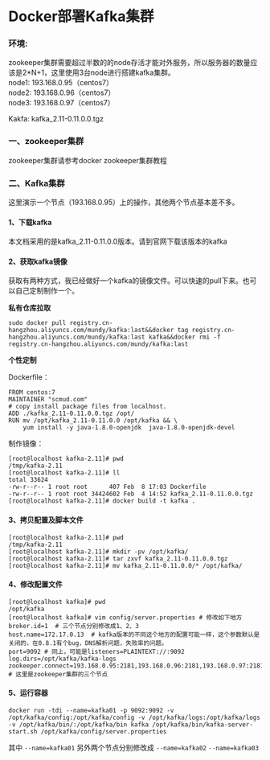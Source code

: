 # Docker部署Kafka集群

###  环境:
zookeeper集群需要超过半数的的node存活才能对外服务，所以服务器的数量应该是2*N+1，这里使用3台node进行搭建kafka集群。  
node1: 193.168.0.95（centos7）  
node2: 193.168.0.96（centos7）  
node3: 193.168.0.97（centos7）  

Kakfa: kafka_2.11-0.11.0.0.tgz

### 一、zookeeper集群
zookeeper集群请参考docker zookeeper集群教程

### 二、Kafka集群

这里演示一个节点（193.168.0.95）上的操作，其他两个节点基本差不多。

#### 1、下载kafka

本文档采用的是kafka_2.11-0.11.0.0版本。请到官网下载该版本的kafka

#### 2、获取kafka镜像

获取有两种方式，我已经做好一个kafka的镜像文件。可以快速的pull下来。也可以自己定制制作一个。

**私有仓库拉取**

    sudo docker pull registry.cn-hangzhou.aliyuncs.com/mundy/kafka:last&&docker tag registry.cn-hangzhou.aliyuncs.com/mundy/kafka:last kafka&&docker rmi -f registry.cn-hangzhou.aliyuncs.com/mundy/kafka:last

**个性定制**
   
Dockerfile：
    
    FROM centos:7
    MAINTAINER "scmud.com"
    # copy install package files from localhost.
    ADD ./kafka_2.11-0.11.0.0.tgz /opt/
    RUN mv /opt/kafka_2.11-0.11.0.0 /opt/kafka && \
        yum install -y java-1.8.0-openjdk  java-1.8.0-openjdk-devel


制作镜像：

    [root@localhost kafka-2.11]# pwd
    /tmp/kafka-2.11
    [root@localhost kafka-2.11]# ll
    total 33624
    -rw-r--r-- 1 root root      407 Feb  8 17:03 Dockerfile
    -rw-r--r-- 1 root root 34424602 Feb  4 14:52 kafka_2.11-0.11.0.0.tgz
    [root@localhost kafka-2.11]# docker build -t kafka .
    
#### 3、拷贝配置及脚本文件

    [root@localhost kafka-2.11]# pwd
    /tmp/kafka-2.11
    [root@localhost kafka-2.11]# mkdir -pv /opt/kafka/
    [root@localhost kafka-2.11]# tar zxvf kafka_2.11-0.11.0.0.tgz
    [root@localhost kafka-2.11]# mv kafka_2.11-0.11.0.0/* /opt/kafka/

#### 4、修改配置文件
    
    [root@localhost kafka]# pwd
    /opt/kafka
    [root@localhost kafka]# vim config/server.properties # 修改如下地方
    broker.id=1  # 三个节点分别修改成1、2、3
    host.name=172.17.0.13  # kafka版本的不同这个地方的配置可能一样，这个参数默认是关闭的，在0.8.1有个bug，DNS解析问题，失败率的问题。
    port=9092 # 同上，可能是listeners=PLAINTEXT://:9092
    log.dirs=/opt/kafka/kafka-logs
    zookeeper.connect=193.168.0.95:2181,193.168.0.96:2181,193.168.0.97:2181  # 这里是zookeeper集群的三个节点
    
#### 5、运行容器
    
    docker run -tdi --name=kafka01 -p 9092:9092 -v /opt/kafka/config:/opt/kafka/config -v /opt/kafka/logs:/opt/kafka/logs -v /opt/kafka/bin/:/opt/kafka/bin kafka /opt/kafka/bin/kafka-server-start.sh /opt/kafka/config/server.properties

其中 ``--name=kafka01`` 另外两个节点分别修改成 ``--name=kafka02`` ``--name=kafka03``
    